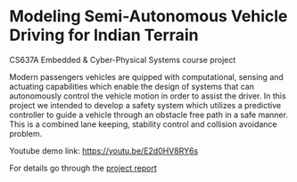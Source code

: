 # Modeling Semi-Autonomous Vehicle Driving for Indian Terrain
CS637A Embedded & Cyber-Physical Systems course project

Modern passengers vehicles are quipped with computational, sensing and actuating capabilities which enable the design of systems that can autonomously 
control the vehicle motion in order to assist the driver. In this project we intended to develop a safety system which utilizes a predictive controller
to guide a vehicle through an obstacle free path in a safe manner. This is a combined lane keeping, stability control and collision avoidance problem.

Youtube demo link: https://youtu.be/E2d0HV8RY6s

For details go through the [project report](https://github.com/sat7dwi/semi_autonomous_vehicle/blob/master/EE637A_Report.pdf)
